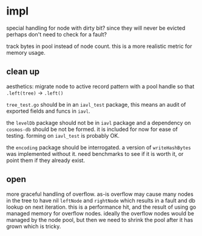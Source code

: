 # impl

special handling for node with dirty bit? since they will never be evicted perhaps don't need to check 
for a fault?

track bytes in pool instead of node count. this is a more realistic metric for memory usage.

## clean up

aesthetics: migrate node to active record pattern with a pool handle so that `.left(tree)` -> `.left()`

`tree_test.go` should be in an `iavl_test` package, this means an audit of exported fields and funcs in 
`iavl`.

the `levelDb` package should not be in `iavl` package and a dependency on `cosmos-db` should be not be formed.
it is included for now for ease of testing. forming on `iavl_test` is probably OK.

the `encoding` package should be interrogated. a version of `writeHashBytes` was implemented without it. 
need benchmarks to see if it is worth it, or point them if they already exist.

## open

more graceful handling of overflow. as-is overflow may cause many nodes in the tree to have nil `leftNode`
and `rightNode` which results in a fault and db lookup on next iteration.  this is a performance hit, and
the result of using go managed memory for overflow nodes.  ideally the overflow nodes would be managed by
the node pool, but then we need to shrink the pool after it has grown which is tricky.
